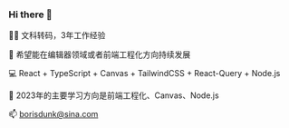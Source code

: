 ### Hi there 👋

👨‍💻 文科转码，3年工作经验

🎨 希望能在编辑器领域或者前端工程化方向持续发展

💻 React + TypeScript + Canvas + TailwindCSS + React-Query + Node.js

🌱 2023年的主要学习方向是前端工程化、Canvas、Node.js

📫 borisdunk@sina.com
